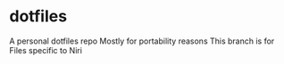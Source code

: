 # dotfiles

A personal dotfiles repo
Mostly for portability reasons
This branch is for Files specific to Niri
